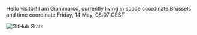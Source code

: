 Hello visitor! I am Giammarco, currently living in space coordinate Brussels and time coordinate Friday, 14 May, 08:07 CEST

![GitHub Stats](https://github-readme-stats.vercel.app/api?username=grcasanova)
